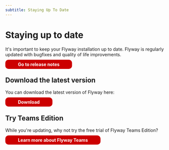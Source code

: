 ```yaml
---
subtitle: Staying Up To Date
---
```


# Staying up to date

It's important to keep your Flyway installation up to date. Flyway is regularly updated with bugfixes and quality of life improvements.<br/>

<a style="text-decoration: none; background: rgb(204,0,0); padding: 6px 40px; border-radius: 10px; color: white; font-weight: bold;" href="https://documentation.red-gate.com/fd/release-notes-for-flyway-engine-179732572.html">
  Go to release notes
</a>

## Download the latest version

You can download the latest version of Flyway here:
<br />

<a style="text-decoration: none; background: rgb(204,0,0); padding: 6px 40px; border-radius: 10px; color: white; font-weight: bold;" href="https://flywaydb.org/download?ref=staying-up-to-date">
  Download
</a>

## Try Teams Edition

While you're updating, why not try the free trial of Flyway Teams Edition?

<a style="text-decoration: none; background: rgb(204,0,0); padding: 6px 40px; border-radius: 10px; color: white; font-weight: bold;" href="https://flywaydb.org/try-flyway-teams-edition?ref=staying-up-to-date">
  Learn more about Flyway Teams
</a>
